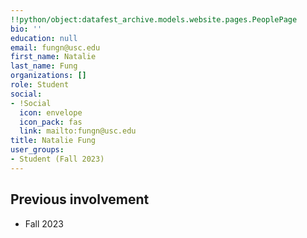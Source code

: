 ```yaml
---
!!python/object:datafest_archive.models.website.pages.PeoplePage
bio: ''
education: null
email: fungn@usc.edu
first_name: Natalie
last_name: Fung
organizations: []
role: Student
social:
- !Social
  icon: envelope
  icon_pack: fas
  link: mailto:fungn@usc.edu
title: Natalie Fung
user_groups:
- Student (Fall 2023)
---
```



## Previous involvement

* Fall 2023


